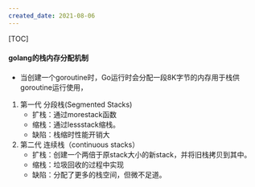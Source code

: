 ```yaml
---
created_date: 2021-08-06
---
```


[TOC]

#### golang的栈内存分配机制

- 当创建一个goroutine时，Go运行时会分配一段8K字节的内存用于栈供goroutine运行使用，

1. 第一代 分段栈(Segmented Stacks)
   - 扩栈：通过morestack函数
   - 缩栈：通过lessstack缩栈。
   - 缺陷：栈缩时性能开销大
2. 第二代 连续栈（continuous stacks）
   - 扩栈：创建一个两倍于原stack大小的新stack，并将旧栈拷贝到其中。
   - 缩栈：垃圾回收的过程中实现
   - 缺陷：分配了更多的栈空间，但微不足道。
